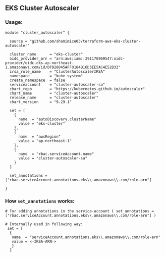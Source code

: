 ## EKS Cluster Autoscaler
### Usage:

```hcl
module "cluster_autoscaler" {
  
  source = "github.com/shamimice03/terraform-aws-eks-cluster-autoscaler"
  
  cluster_name      = "eks-cluster"
  oidc_provider_arn = "arn:aws:iam::391178969547:oidc-provider/oidc.eks.ap-northeast-1.amazonaws.com/id/DF928045AFF0184B16D3EE5AC4E52B32"
  irsa_role_name    = "ClusterAutoscalerIRSA"
  namespace         = "kube-system"
  create_namespace  = false
  serviceaccount    = "cluster-autoscaler-sa"
  chart_repo        = "https://kubernetes.github.io/autoscaler"
  chart_name        = "cluster-autoscaler"
  release_name      = "cluster-autoscaler"
  chart_version     = "9.29.1"
  
  set = [
    {
      name  = "autoDiscovery.clusterName"
      value = "eks-cluster"
    },
    {
      name  = "awsRegion"
      value = "ap-northeast-1"
    },
    {
      name  = "rbac.serviceAccount.name"
      value = "cluster-autoscaler-sa"
    }
  ]
  
  set_annotations = ["rbac.serviceAccount.annotations.eks\\.amazonaws\\.com/role-arn"]

}

```

### How `set_annotations` works:

```hcl
# For adding annotations in the service-account ( set_annotations = ["rbac.serviceAccount.annotations.eks\\.amazonaws\\.com/role-arn"] )

# Internally used in following way:
 set = [
  {
   name  = "serviceAccount.annotations.eks\\.amazonaws\\.com/role-arn"
   value = <-IRSA-ARN->  
   }
  ]

```

<!--### VPC Outputs-->

<!--```-->
<!--db_subnet_id = []-->
<!--igw_id = "igw-0f869b45784c526e0"-->
<!--intra_subnet_id = [-->
<!--  "subnet-06e919d48f43eba1b",-->
<!--  "subnet-0820c186039b2d4ac",-->
<!--]-->
<!--private_subnet_id = [-->
<!--  "subnet-057c23897b5ea074f",-->
<!--  "subnet-014e8b35dc15e7f29",-->
<!--]-->
<!--public_subnet_id = [-->
<!--  "subnet-021604cca828cfb0d",-->
<!--  "subnet-06c70c11d9fbd5fd5",-->
<!--]-->
<!--vpc_cidr_block = "10.0.0.0/16"-->
<!--vpc_id = "vpc-0925410d256a3ab11"-->

<!--```-->
